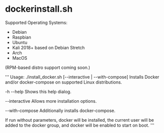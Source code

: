 # dockerinstall.sh

Supported Operating Systems:

- Debian
- Raspbian
- Ubuntu
- Kali 2018+ based on Debian Stretch
- Arch
- MacOS

(RPM-based distro support coming soon.)


'''
Usage: ./install_docker.sh [--interactive | --with-compose]
Installs Docker and/or docker-compose on supported Linux distributions.

-h --help	Shows this help dialog.

--interactive	Allows more installation options.

--with-compose	Additionally installs docker-compose.

If run without parameters, docker will be installed,
the current user will be added to the docker group,
and docker will be enabled to start on boot.
'''
